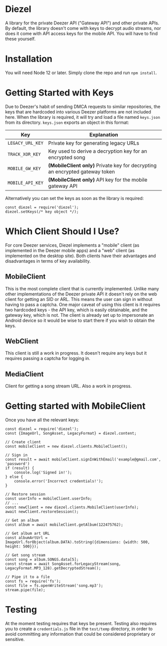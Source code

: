 # Diezel
A library for the private Deezer API ("Gateway API") and other private APIs. By default, the library doesn't come with keys to decrypt audio streams, nor does it come with API access keys for the mobile API. You will have to find these yourself.

# Installation
You will need Node 12 or later. Simply clone the repo and run `npm install`.

# Getting Started with Keys
Due to Deezer's habit of sending DMCA requests to similar repositories, the keys that are hardcoded into various Deezer platforms are not included here.
When the library is required, it will try and load a file named `keys.json` from its directory. `keys.json` exports an object in this format:

| Key | Explanation |
| --- | --- |
| `LEGACY_URL_KEY` | Private key for generating legacy URLs |
| `TRACK_XOR_KEY` | Key used to derive a decryption key for an encrypted song |
| `MOBILE_GW_KEY` | **(MobileClient only)** Private key for decrypting an encrypted gateway token |
| `MOBILE_API_KEY` | **(MobileClient only)** API key for the mobile gateway API |

Alternatively you can set the keys as soon as the library is required:

    const diezel = require('diezel');
    diezel.setKeys(/* key object */);

# Which Client Should I Use?
For core Deezer services, Diezel implements a "mobile" client (as implemented in the Deezer mobile apps) and a "web" client (as implemented on the desktop site). Both clients have their advantages and disadvantages in terms of key availability.

## MobileClient
This is the most complete client that is currently implemented. Unlike many other implementations of the Deezer private API it doesn't rely on the web client for getting an SID or ARL. This means the user can sign in without having to pass a captcha. One major caveat of using this client is it requires two hardcoded keys - the API key, which is easily obtainable, and the gateway key, which is not. The client is already set up to impersonate an Android device so it would be wise to start there if you wish to obtain the keys.

## WebClient
This client is still a work in progress. It doesn't require any keys but it requires passing a captcha for logging in.

## MediaClient
Client for getting a song stream URL. Also a work in progress.

# Getting started with MobileClient
Once you have all the relevant keys:

    const diezel = require('diezel');
    const {ImageUrl, SongAsset, LegacyFormat} = diezel.content;

    // Create client
    const mobileClient = new diezel.clients.MobileClient();

    // Sign in
    const result = await mobileClient.signInWithEmail('example@gmail.com', 'password')
    if (result) {
        console.log('Signed in!');
    } else {
        console.error('Incorrect credentials!');
    }

    // Restore session
    const userInfo = mobileClient.userInfo;
    // ...
    const newClient = new diezel.clients.MobileClient(userInfo);
    await newClient.restoreSession();
    
    // Get an album
    const album = await mobileClient.getAlbum(122475762);

    // Get album art URL
    const albumArtUrl = ImageUrl.forObject(album.DATA).toString({dimensions: {width: 500, height: 500}});

    // Get song stream
    const song = album.SONGS.data[5];
    const stream = await SongAsset.forLegacyStream(song, LegacyFormat.MP3_128).getDecryptedStream();

    // Pipe it to a file
    const fs = require('fs');
    const file = fs.openWriteStream('song.mp3');
    stream.pipe(file);

# Testing
At the moment testing requires that keys be present. Testing also requires you to create a `credentials.js` file in the `test/temp` directory, in order to avoid committing any information that could be considered proprietary or sensitive.

